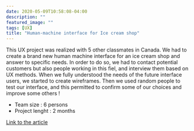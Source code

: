 ```yaml
---
date: 2020-05-09T10:58:08-04:00
description: ""
featured_image: ""
tags: [UX]
title: "Human-machine interface for Ice cream shop"
---
```


This UX project was realized with 5 other classmates in Canada. We had to create a brand new human machine interface for an ice cream shop and answer to specific needs. In order to do so, we had to contact potential customers but also people working in this fiel, and interview them based on UX methods. When we fully understood the needs of the future interface users, we started to create wireframes. Then we used random people to test our interface, and this permitted to confirm some of our choices and improve some others !
<p>

- Team size : 6 persons
- Project lenght : 2 months

[Link to the article](https://github.com/corentinlger/Human-machine-interface-for-Ice-cream-shop/blob/main/Rapport.pdf)
